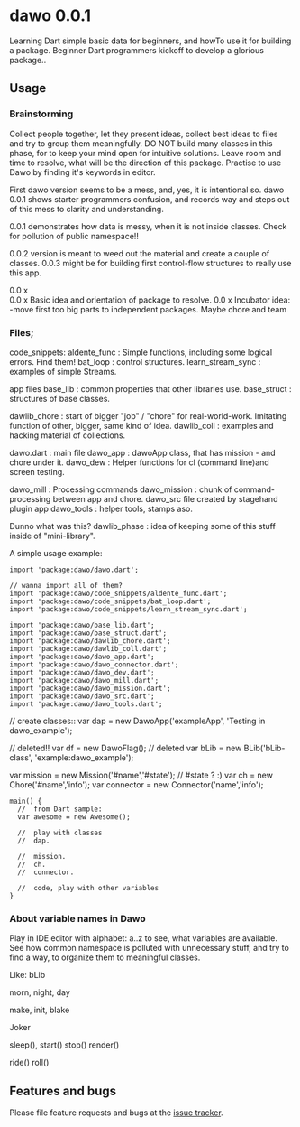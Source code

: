 # dawo 0.0.1

Learning Dart simple basic data for beginners, and howTo use it for building a package.
Beginner Dart programmers kickoff to develop a glorious package..

## Usage

### Brainstorming
 
 Collect people together, let they present ideas, collect best ideas to files and 
 try to group them meaningfully.
 DO NOT build many classes in this phase, for to keep your mind open for intuitive solutions. 
 Leave room and time to resolve, what will be the direction of this package.
 Practise to use Dawo by finding it's keywords in editor.
 
 First dawo version seems to be a mess, and, yes, it is intentional so.
 dawo 0.0.1 shows starter programmers confusion, and records way and steps out of this mess 
 to clarity and understanding.
 
 0.0.1  demonstrates how data is messy, when it is not inside classes.
   Check for pollution of public namespace!!
 
 0.0.2 version is meant to weed out the material and create a couple of classes.
 0.0.3 might be for building first control-flow structures to really use this app.
 
 0.0 x  
 0.0 x  Basic idea and orientation of package to resolve.
 0.0 x  Incubator idea: -move first too big parts to independent packages.
        Maybe  chore  and  team
 

### Files;
code_snippets:
aldente_func :  Simple functions, including some logical errors. Find them!
bat_loop :  control structures.
learn_stream_sync : examples of simple Streams.

app files
base_lib : common properties that other libraries use.
base_struct : structures of base classes.

dawlib_chore : start of bigger "job" / "chore" for real-world-work. Imitating function
      of other, bigger, same kind of idea.
dawlib_coll : examples and hacking material of collections.

dawo.dart : main file
dawo_app : dawoApp class, that has mission - and chore under it.
dawo_dew : Helper functions for cl (command line)and screen testing.

dawo_mill : Processing commands
dawo_mission : chunk of command-processing between app and chore.
dawo_src  file created by stagehand plugin app
dawo_tools : helper tools, stamps aso.

Dunno what was this?
dawlib_phase :  idea of keeping some of this stuff inside of "mini-library".


A simple usage example:

    import 'package:dawo/dawo.dart';
    
    // wanna import all of them?
    import 'package:dawo/code_snippets/aldente_func.dart';
    import 'package:dawo/code_snippets/bat_loop.dart';
    import 'package:dawo/code_snippets/learn_stream_sync.dart';
    
    import 'package:dawo/base_lib.dart';
    import 'package:dawo/base_struct.dart';
    import 'package:dawo/dawlib_chore.dart';
    import 'package:dawo/dawlib_coll.dart';
    import 'package:dawo/dawo_app.dart';
    import 'package:dawo/dawo_connector.dart';
    import 'package:dawo/dawo_dev.dart';
    import 'package:dawo/dawo_mill.dart';
    import 'package:dawo/dawo_mission.dart';
    import 'package:dawo/dawo_src.dart';
    import 'package:dawo/dawo_tools.dart';
    


//  create classes::
var dap = new DawoApp('exampleApp', 'Testing in dawo_example');

//  deleted!!  var df = new DawoFlag();
//  deleted var bLib = new BLib('bLib-class', 'example:dawo_example');


var mission = new Mission('#name','#state');  //  #state  ? :)
var ch = new Chore('#name','info');
var connector = new Connector('name','info');

    main() {
      //  from Dart sample:
      var awesome = new Awesome();
      
      //  play with classes
      //  dap.
   
      //  mission.
      //  ch.
      //  connector.   
      
      //  code, play with other variables
    }

###  About variable names in Dawo
Play in IDE editor with alphabet: a..z to see, what variables are available.
See how common namespace is polluted with unnecessary stuff, and try to find
a way, to organize them to meaningful classes.

Like:
bLib 

morn, night, day 

make, init, blake

Joker

sleep(), start()   stop() 
render()

ride()   roll() 


## Features and bugs

Please file feature requests and bugs at the [issue tracker][tracker].

[tracker]: http://example.com/issues/replaceme
